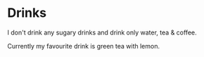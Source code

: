 # Drinks
I don't drink any sugary drinks and drink only water, tea & coffee.

Currently my favourite drink is green tea with lemon.